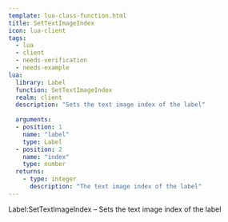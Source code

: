 ```yaml
---
template: lua-class-function.html
title: SetTextImageIndex
icon: lua-client
tags:
  - lua
  - client
  - needs-verification
  - needs-example
lua:
  library: Label
  function: SetTextImageIndex
  realm: client
  description: "Sets the text image index of the label"
  
  arguments:
  - position: 1
    name: "label"
    type: Label
  - position: 2
    name: "index"
    type: number
  returns:
    - type: integer
      description: "The text image index of the label"
---
```


<div class="lua__search__keywords">
Label:SetTextImageIndex &#x2013; Sets the text image index of the label
</div>
